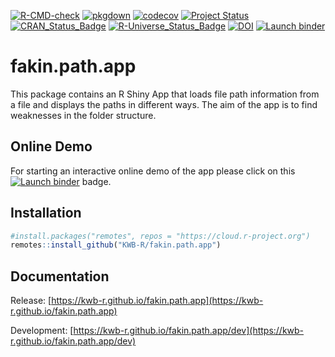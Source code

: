 [![R-CMD-check](https://github.com/KWB-R/fakin.path.app/workflows/R-CMD-check/badge.svg)](https://github.com/KWB-R/fakin.path.app/actions?query=workflow%3AR-CMD-check)
[![pkgdown](https://github.com/KWB-R/fakin.path.app/workflows/pkgdown/badge.svg)](https://github.com/KWB-R/fakin.path.app/actions?query=workflow%3Apkgdown)
[![codecov](https://codecov.io/github/KWB-R/fakin.path.app/branch/master/graphs/badge.svg)](https://codecov.io/github/KWB-R/fakin.path.app)
[![Project Status](https://img.shields.io/badge/lifecycle-experimental-orange.svg)](https://www.tidyverse.org/lifecycle/#experimental)
[![CRAN_Status_Badge](https://www.r-pkg.org/badges/version/fakin.path.app)]()
[![R-Universe_Status_Badge](https://kwb-r.r-universe.dev/badges/fakin.path.app)](https://kwb-r.r-universe.dev/)
[![DOI](https://zenodo.org/badge/doi/10.5281/zenodo.3603502.svg)](https://doi.org/10.5281/zenodo.3603502)
[![Launch binder](https://mybinder.org/badge_logo.svg)](https://mybinder.org/v2/gh/kwb-r/fakin.path.app/master?urlpath=https://mybinder.org/v2/gh/kwb-r/apps/fakin.path.app?urlpath=shiny)

# fakin.path.app

This package contains an R Shiny App that
loads file path information from a file and displays the paths in
different ways.  The aim of the app is to find weaknesses in the
folder structure.

## Online Demo 

For starting an interactive online demo of the app please click on this [![Launch binder](https://mybinder.org/badge_logo.svg)](https://mybinder.org/v2/gh/kwb-r/fakin.path.app/master?urlpath=https://mybinder.org/v2/gh/kwb-r/apps/fakin.path.app?urlpath=shiny) badge.

## Installation

```r
#install.packages("remotes", repos = "https://cloud.r-project.org")
remotes::install_github("KWB-R/fakin.path.app")
```

## Documentation

Release: [https://kwb-r.github.io/fakin.path.app](https://kwb-r.github.io/fakin.path.app)

Development: [https://kwb-r.github.io/fakin.path.app/dev](https://kwb-r.github.io/fakin.path.app/dev)
